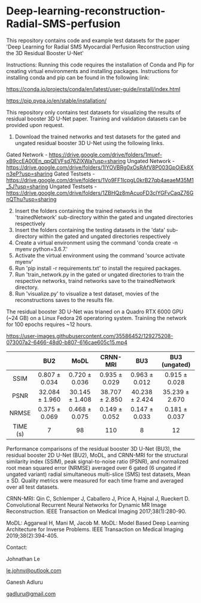 # Deep-learning-reconstruction-Radial-SMS-perfusion 

This repository contains code and example test datasets for the paper 'Deep Learning for Radial SMS Myocardial Perfusion Reconstruction using the 3D Residual Booster U-Net'

Instructions:
Running this code requires the installation of Conda and Pip for creating virtual environments and installing packages. Instructions for installing conda and pip can be found in the following link:

https://conda.io/projects/conda/en/latest/user-guide/install/index.html

https://pip.pypa.io/en/stable/installation/

This repository only contains test datasets for visualizing the results of residual booster 3D U-Net paper. Training and validation datasets can be provided upon request.

1. Download the trained networks and test datasets for the gated and ungated residual booster 3D U-Net using the following links.

Gated Network - https://drive.google.com/drive/folders/1muef-xB9ccEA00En_qpQEVFsd76ZlXWa?usp=sharing
Ungated Network - https://drive.google.com/drive/folders/1lYOVBRg0xOsRAfV8P003GpOjEk8Xn3eP?usp=sharing
Gated Testsets - https://drive.google.com/drive/folders/1Vo9FF1IcpgL0krB27qb4aeaeM35M1_5J?usp=sharing
Ungated Testsets - https://drive.google.com/drive/folders/1ZBHQz8mAcuoFD3clYGFvCaqZ76GnQThu?usp=sharing

2. Insert the folders containing the trained networks in the 'trainedNetwork' sub-directory within the gated and ungated directories respectively
3. Insert the folders containing the testing datasets in the 'data' sub-directory within the gated and ungated directories respectively
4. Create a virtual environment using the command 'conda create -n myenv python=3.6.7.'
5. Activate the virtual environment using the command 'source activate myenv'
6. Run 'pip install -r requirements.txt' to install the required packages.
7. Run 'train_network.py in the gated or ungated directories to train the respective networks, traind networks save to the trainedNetwork directory.
8. Run 'visualize.py' to visualize a test dataset, movies of the reconstructions saves to the results file.

The residual booster 3D U-Net was trianed on a Quadro RTX 6000 GPU (~24 GB) on a Linux Fedora 26 operatoring system. Trainiing the network for 100 epochs requires ~12 hours.

https://user-images.githubusercontent.com/35586452/129275208-073007a2-6466-48d0-b807-616cae605c15.mp4


|           |        BU2          |        MoDL         |     CRNN-MRI        |        BU3          |    BU3 (ungated)    |
|:---------:|:-----------:|:-----------:|:------------:|:-----------:|:-----------:|
|   SSIM    |   0.807 ± 0.034     |   0.720 ± 0.036     |   0.935 ± 0.029     |   0.963 ± 0.012     |   0.915 ± 0.028     |
|   PSNR    |   32.084 ± 1.960    |   30.145 ± 1.408    |   38.707 ± 2.850    |   40.238 ± 2.424    |   35.239 ± 2.670    |
|   NRMSE   |   0.375 ± 0.069     |   0.468 ± 0.075     |   0.149 ± 0.052     |   0.147 ± 0.033     |   0.181 ± 0.037     |
|   TIME (s)|         7           |         98          |        110          |         8           |         12          |

Performance comparisons of the residual booster 3D U-Net (BU3), the residual booster 2D U-Net (BU2), MoDL, and CRNN-MRI for the structural similarity index (SSIM), peak signal-to-noise ratio (PSNR), and normalized root mean squared error (NRMSE) averaged over 6 gated (6 ungated if ungated variant) radial simultaneous multi-slice (SMS) test datasets, Mean ± SD. Quality metrics were measured for each time frame and averaged over all test datasets.

CRNN-MRI: Qin C, Schlemper J, Caballero J, Price A, Hajnal J, Rueckert D. Convolutional Recurrent Neural Networks for Dynamic MR Image Reconstruction. IEEE Transaction on Medical Imaging 2017;38(1):280-90.

MoDL: Aggarwal H, Mani M, Jacob M. MoDL: Model Based Deep Learning Architecture for Inverse Problems. IEEE Transaction on Medical Imaging 2019;38(2):394-405.


Contact: 

Johnathan Le

le.johnv@outlook.com

Ganesh Adluru

gadluru@gmail.com
